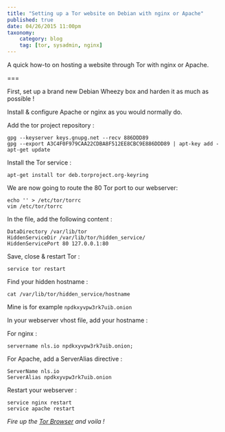```yaml
---
title: "Setting up a Tor website on Debian with nginx or Apache"
published: true
date: 04/26/2015 11:00pm
taxonomy:
    category: blog
    tag: [tor, sysadmin, nginx]
---
```


A quick how-to on hosting a website through Tor with nginx or Apache.

===

First, set up a brand new Debian Wheezy box and harden it as much as possible !

Install & configure Apache or nginx as you would normally do.

Add the tor project repository :

```
gpg --keyserver keys.gnupg.net --recv 886DDD89
gpg --export A3C4F0F979CAA22CDBA8F512EE8CBC9E886DDD89 | apt-key add -
apt-get update
```

Install the Tor service : 

```
apt-get install tor deb.torproject.org-keyring
```

We are now going to route the 80 Tor port to our webserver:

```
echo '' > /etc/tor/torrc
vim /etc/tor/torrc
```

In the file, add the following content : 

```
DataDirectory /var/lib/tor
HiddenServiceDir /var/lib/tor/hidden_service/
HiddenServicePort 80 127.0.0.1:80
```

Save, close & restart Tor :

```
service tor restart
```

Find your hidden hostname :

```
cat /var/lib/tor/hidden_service/hostname
```

Mine is for example `npdkxyvpw3rk7uib.onion`

In your webserver vhost file, add your hostname :

For nginx :

```
servername nls.io npdkxyvpw3rk7uib.onion;
```

For Apache, add a ServerAlias directive :

```
ServerName nls.io
ServerAlias npdkxyvpw3rk7uib.onion
```

Restart your webserver :

```
service nginx restart
service apache restart
```

*Fire up the [Tor Browser](https://www.torproject.org/projects/torbrowser.html.en) and voila !*



